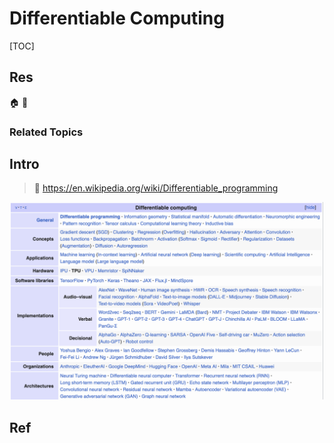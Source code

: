 # Differentiable Computing

[TOC]



## Res
🏠 
🚧 


### Related Topics



## Intro
> 🔗 https://en.wikipedia.org/wiki/Differentiable_programming

![](../../../../../../Assets/Pics/Screenshot%202024-05-23%20at%202.14.52%20PM.png)


## Ref
